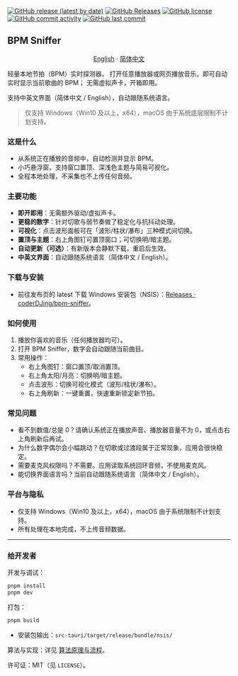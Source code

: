 [![GitHub release (latest by date)](https://img.shields.io/github/v/release/coderDJing/bpm-sniffer)](github.com/coderDJing/bpm-sniffer/releases/latest)
[![GitHub Releases](https://img.shields.io/github/downloads/coderDJing/bpm-sniffer/total?logo=github)](github.com/coderDJing/bpm-sniffer/releases)
[![GitHub license](https://img.shields.io/github/license/coderDJing/bpm-sniffer)](github.com/coderDJing/bpm-sniffer/blob/main/LICENSE)
[![GitHub commit activity](https://img.shields.io/github/commit-activity/m/coderDJing/bpm-sniffer)](github.com/coderDJing/bpm-sniffer/commits/master)
[![GitHub last commit](https://img.shields.io/github/last-commit/coderDJing/bpm-sniffer)](github.com/coderDJing/bpm-sniffer/commits/master)

## BPM Sniffer

<p align="center">
  <a href="/README.md">English</a>
    ·
  <a href="/readme/README_CN.md">简体中文</a>
 </p>

轻量本地节拍（BPM）实时探测器。
打开任意播放器或网页播放音乐，即可自动实时显示当前歌曲的 BPM；
无需虚拟声卡，开箱即用。

支持中英文界面（简体中文 / English），自动跟随系统语言。

> 仅支持 Windows（Win10 及以上，x64），macOS 由于系统底层限制不计划支持。

### 这是什么

- 从系统正在播放的音频中，自动检测并显示 BPM。
- 小巧悬浮窗，支持窗口置顶、深浅色主题与简易可视化。
- 全程本地处理，不采集也不上传任何音频。

### 主要功能

- **即开即用**：无需额外驱动/虚拟声卡。
- **更稳的数字**：针对切歌与弱节奏做了稳定化与抗抖动处理。
- **可视化**：点击波形面板可在「波形/柱状/瀑布」三种模式间切换。
- **置顶与主题**：右上角图钉可置顶窗口；可切换明/暗主题。
- **自动更新（可选）**：有新版本会静默下载，重启后生效。
- **中英文界面**：自动跟随系统语言（简体中文 / English）。

### 下载与安装

- 前往发布页的 latest 下载 Windows 安装包（NSIS）：[Releases · coderDJing/bpm-sniffer](https://github.com/coderDJing/bpm-sniffer/releases/latest)。

### 如何使用

1. 播放你喜欢的音乐（任何播放器均可）。
2. 打开 BPM Sniffer，数字会自动跟随当前曲目。
3. 常用操作：
   - 右上角图钉：窗口置顶/取消置顶。
   - 右上角太阳/月亮：切换明/暗主题。
   - 点击波形：切换可视化模式（波形/柱状/瀑布）。
   - 右上角刷新：一键重置，快速重新锁定新节拍。

### 常见问题

- 看不到数值/总是 0？请确认系统正在播放声音、播放器音量不为 0，或点击右上角刷新后再试。
- 为什么数字偶尔会小幅跳动？在切歌或过渡段属于正常现象，应用会很快稳定。
- 需要麦克风权限吗？不需要。应用读取系统回环音频，不使用麦克风。
 - 能切换界面语言吗？当前自动跟随系统语言（简体中文 / English）。

### 平台与隐私

- 仅支持 Windows（Win10 及以上，x64），macOS 由于系统限制不计划支持。
- 所有处理在本地完成，不上传音频数据。

---

### 给开发者

开发与调试：

```bash
pnpm install
pnpm dev
```

打包：

```bash
pnpm build
```

- 安装包输出：`src-tauri/target/release/bundle/nsis/`

算法与实现：详见 [算法原理与流程](doc/算法原理与流程.md)。

许可证：MIT（见 `LICENSE`）。